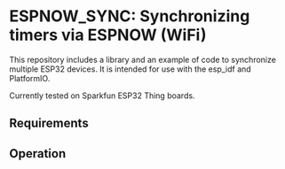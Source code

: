 # ESPNOW_SYNC: Synchronizing timers via ESPNOW (WiFi)

This repository includes a library and an example of code to synchronize multiple ESP32 devices. It is intended for use with the esp_idf and PlatformIO.

Currently tested on Sparkfun ESP32 Thing boards.

## Requirements

## Operation
